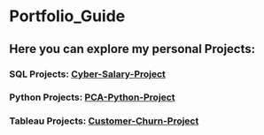 # Portfolio_Guide

## Here you can explore my personal Projects:

### SQL Projects: [Cyber-Salary-Project](https://github.com/AlbErtogArgAr1/SQL_cyber_salary_project/blob/main/README.md)
### Python Projects: [PCA-Python-Project](https://github.com/AlbErtogArgAr1/PCA_Python_Project/blob/main/PCA_Analysis.ipynb)
### Tableau Projects: [Customer-Churn-Project](https://github.com/AlbErtogArgAr1/Tableau_Project_Customer_churn)
 

